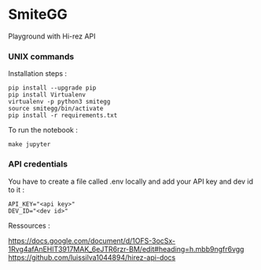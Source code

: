 # SmiteGG
Playground with Hi-rez API

### UNIX commands

Installation steps :

```
pip install --upgrade pip
pip install Virtualenv
virtualenv -p python3 smitegg
source smitegg/bin/activate
pip install -r requirements.txt
```

To run the notebook :

```
make jupyter
```

### API credentials

You have to create a file called .env locally and add your API key and dev id to it :

```
API_KEY="<api key>"
DEV_ID="<dev id>"

```



Ressources :

https://docs.google.com/document/d/1OFS-3ocSx-1Rvg4afAnEHlT3917MAK_6eJTR6rzr-BM/edit#heading=h.mbb9ngfr6vgg
https://github.com/luissilva1044894/hirez-api-docs
